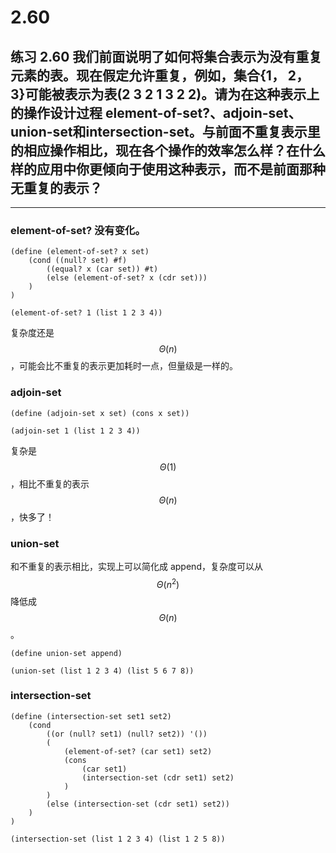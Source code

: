 # 2.60

## 练习 2.60 我们前面说明了如何将集合表示为没有重复元素的表。现在假定允许重复，例如，集合{1， 2， 3}可能被表示为表(2 3 2 1 3 2 2)。请为在这种表示上的操作设计过程 element-of-set?、adjoin-set、union-set和intersection-set。与前面不重复表示里的相应操作相比，现在各个操作的效率怎么样？在什么样的应用中你更倾向于使用这种表示，而不是前面那种无重复的表示？

---

### element-of-set? 没有变化。

```eval-scheme
(define (element-of-set? x set)
    (cond ((null? set) #f)
        ((equal? x (car set)) #t)
        (else (element-of-set? x (cdr set)))
    )
)

(element-of-set? 1 (list 1 2 3 4))
```

复杂度还是 $$\Theta(n)$$，可能会比不重复的表示更加耗时一点，但量级是一样的。

### adjoin-set

```eval-scheme
(define (adjoin-set x set) (cons x set))

(adjoin-set 1 (list 1 2 3 4))
```

复杂是 $$\Theta(1)$$，相比不重复的表示$$\Theta(n)$$，快多了！


### union-set

和不重复的表示相比，实现上可以简化成 append，复杂度可以从 $$\Theta(n^2)$$ 降低成 $$\Theta(n)$$。

```eval-scheme
(define union-set append)

(union-set (list 1 2 3 4) (list 5 6 7 8))
```

### intersection-set

```eval-scheme
(define (intersection-set set1 set2) 
    (cond 
        ((or (null? set1) (null? set2)) '())
        (
            (element-of-set? (car set1) set2) 
            (cons 
                (car set1) 
                (intersection-set (cdr set1) set2)
            )
        )
        (else (intersection-set (cdr set1) set2))
    )
)

(intersection-set (list 1 2 3 4) (list 1 2 5 8))
```
